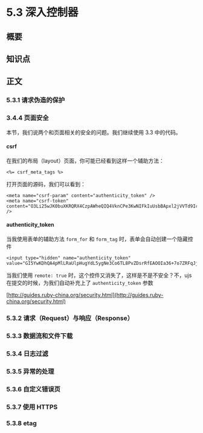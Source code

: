 # 5.3 深入控制器

## 概要

## 知识点

## 正文


### 5.3.1 请求伪造的保护

### 3.4.4 页面安全

本节，我们说两个和页面相关的安全的问题。我们继续使用 3.3 中的代码。

#### csrf

在我们的布局（layout）页面，你可能已经看到这样一个辅助方法：

```
<%= csrf_meta_tags %>
```

打开页面的源码，我们可以看到：

```
<meta name="csrf-param" content="authenticity_token" />
<meta name="csrf-token" content="O3Li25wJK0buXKRQRX4CzpAWheQIQ4VknCPe3KwNIFkIuUsbBApxl2jVVTd9IcmzR8oHLZI0qZpO39aLdNaBAQ==" />
```



#### authenticity_token

当我使用表单的辅助方法 `form_for` 和 `form_tag` 时，表单会自动创建一个隐藏控件

```
<input type="hidden" name="authenticity_token" value="GI5YwKDhQA4pMlLRaUlpHugYdL5ygNe3Co6TL8PvZDsrRfEAOOIa36+7o7ZRFqJjP8T2d+j3+0nYcpt4GzTFYw==">
```

当我们使用 `remote: true` 时，这个控件又消失了，这样是不是不安全？不，ujs 在提交的时候，为我们自动补充上了 `authenticity_token` 参数

[http://guides.ruby-china.org/security.html](http://guides.ruby-china.org/security.html)


### 5.3.2 请求（Request）与响应（Response）

### 5.3.3 数据流和文件下载

### 5.3.4 日志过滤

### 5.3.5 异常的处理

### 5.3.6 自定义错误页

### 5.3.7 使用 HTTPS

### 5.3.8 etag






